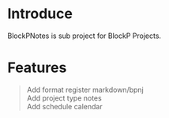 # Introduce
BlockPNotes is sub project for BlockP Projects. 

# Features  
>Add format register markdown/bpnj  
>Add project type notes  
>Add schedule calendar  
